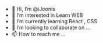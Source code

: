 - 👋 Hi, I’m @iJoonis
- 👀 I’m interested in Learn WEB
- 🌱 I’m currently learning React , CSS
- 💞️ I’m looking to collaborate on ...
- 📫 How to reach me ...

<!---
iJoonis/iJoonis is a ✨ special ✨ repository because its `README.md` (this file) appears on your GitHub profile.
You can click the Preview link to take a look at your changes.
--->

